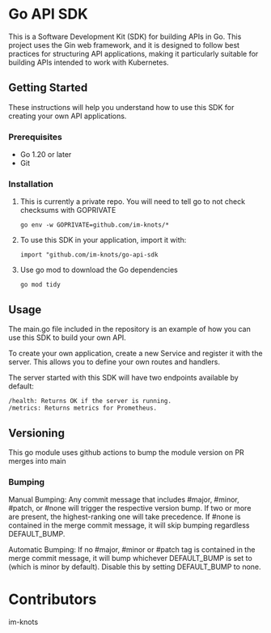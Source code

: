 # Go API SDK

This is a Software Development Kit (SDK) for building APIs in Go. This project uses the Gin web framework, and it is designed to follow best practices for structuring API applications, making it particularly suitable for building APIs intended to work with Kubernetes.

## Getting Started

These instructions will help you understand how to use this SDK for creating your own API applications.

### Prerequisites

- Go 1.20 or later
- Git

### Installation

1. This is currently a private repo. You will need to tell go to not check checksums with GOPRIVATE
    ```
    go env -w GOPRIVATE=github.com/im-knots/*
    ```

2. To use this SDK in your application, import it with:
    ```
    import "github.com/im-knots/go-api-sdk
    ```

3. Use go mod to download the Go dependencies
    ```
    go mod tidy
    ```

## Usage

The main.go file included in the repository is an example of how you can use this SDK to build your own API.

To create your own application, create a new Service and register it with the server. This allows you to define your own routes and handlers.

The server started with this SDK will have two endpoints available by default:

    /health: Returns OK if the server is running.
    /metrics: Returns metrics for Prometheus.

## Versioning
This go module uses github actions to bump the module version on PR merges into main

### Bumping

Manual Bumping: Any commit message that includes #major, #minor, #patch, or #none will trigger the respective version bump. If two or more are present, the highest-ranking one will take precedence. If #none is contained in the merge commit message, it will skip bumping regardless DEFAULT_BUMP.

Automatic Bumping: If no #major, #minor or #patch tag is contained in the merge commit message, it will bump whichever DEFAULT_BUMP is set to (which is minor by default). Disable this by setting DEFAULT_BUMP to none.

# Contributors
im-knots